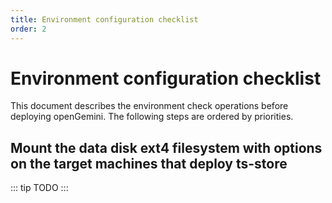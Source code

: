 ```yaml
---
title: Environment configuration checklist
order: 2
---
```


# Environment configuration checklist

This document describes the environment check operations before deploying openGemini. The following steps are ordered by priorities.

## Mount the data disk ext4 filesystem with options on the target machines that deploy ts-store

::: tip
TODO
:::
